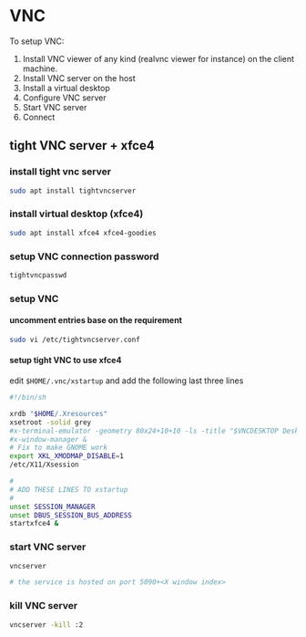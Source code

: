 # VNC

To setup VNC:

1. Install VNC viewer of any kind (realvnc viewer for instance) on the client machine.
2. Install VNC server on the host
3. Install a virtual desktop
4. Configure VNC server
5. Start VNC server
6. Connect

## tight VNC server + xfce4

### install tight vnc server

``` bash
sudo apt install tightvncserver
```

### install virtual desktop (xfce4)

``` bash
sudo apt install xfce4 xfce4-goodies
```

### setup VNC connection password

``` bash
tightvncpasswd
```

### setup VNC

#### uncomment entries base on the requirement

``` bash
sudo vi /etc/tightvncserver.conf
```

#### setup tight VNC to use xfce4

edit `$HOME/.vnc/xstartup` and add the following last three lines

``` bash
#!/bin/sh

xrdb "$HOME/.Xresources"
xsetroot -solid grey
#x-terminal-emulator -geometry 80x24+10+10 -ls -title "$VNCDESKTOP Desktop" &
#x-window-manager &
# Fix to make GNOME work
export XKL_XMODMAP_DISABLE=1
/etc/X11/Xsession

#
# ADD THESE LINES TO xstartup
#
unset SESSION_MANAGER
unset DBUS_SESSION_BUS_ADDRESS
startxfce4 &
```

### start VNC server

``` bash
vncserver

# the service is hosted on port 5090+<X window index>
```

### kill VNC server

``` bash
vncserver -kill :2
```
